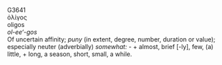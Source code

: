 <body>
  <p>G3641<br>  ὀλίγος  <br> oligos  <br><i>ol-ee‘-gos </i><br>Of uncertain affinity; <i>puny</i> (in extent, degree, number, duration or value); especially neuter (adverbially) <i>somewhat:</i> - + almost, brief [-ly], few, (a) little, + long, a season, short, small, a while.<br></p>
 </body>